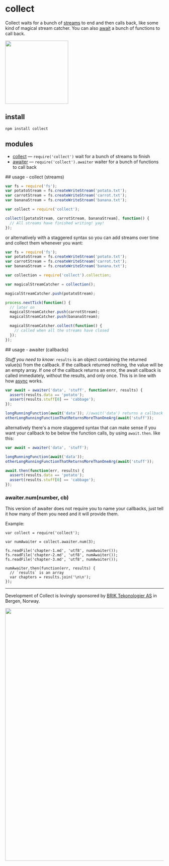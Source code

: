 # collect

Collect waits for a bunch of [streams](#collect) to end and then calls back, 
like some kind of magical stream catcher. You can also [await](#await) a 
bunch of functions to call back.

<img src="http://i.imgur.com/gZjQ1.jpg" height="200"/>

## install

```
npm install collect
```

## modules

* [collect](#collect) — `require('collect')` wait for a bunch of streams to 
  finish 
* [awaiter](#await) — `require('collect').awaiter` waiter for a bunch of 
  functions to call back

<a name="collect"/>
## usage - collect (streams)

```javascript
var fs = require('fs');
var potatoStream = fs.createWriteStream('potato.txt');
var carrotStream = fs.createWriteStream('carrot.txt');
var bananaStream = fs.createWriteStream('banana.txt');

var collect = require('collect');

collect([potatoStream, carrotStream, bananaStream], function() {
  // All streams have finished writing! yay!
});
```

or alternatively with a staggered syntax so you can add streams over time and
collect them whenever you want:

```javascript
var fs = require('fs');
var potatoStream = fs.createWriteStream('potato.txt');
var carrotStream = fs.createWriteStream('carrot.txt');
var bananaStream = fs.createWriteStream('banana.txt');

var collection = require('collect').collection;

var magicalStreamCatcher = collection();

magicalStreamCatcher.push(potatoStream);

process.nextTick(function() {
  // later on
  magicalStreamCatcher.push(carrotStream);
  magicalStreamCatcher.push(bananaStream);

  magicalStreamCatcher.collect(function() {
    // called when all the streams have closed
  });
});
```

<a name="await"/>
## usage - awaiter (callbacks)

*Stuff you need to know*: `results` is an object containing the returned
value(s) from the callback. If the callback returned nothing, the value will be
an empty array. If one of the callback returns an error, the await callback is
called immediately, without the results, and only once. This is in line with 
how [async](http://www.github.com/caolan/async) works. 

```javascript
var await = awaiter('data', 'stuff', function(err, results) {
  assert(results.data == 'potato');
  assert(results.stuff[0] == 'cabbage');
});

longRunningFunction(await('data')); //await('data') returns a callback for you to pass
otherLongRunningFunctionThatReturnsMoreThanOneArg(await('stuff'));
```

alternatively there's a more staggered syntax that can make sense if you want
your callback to be below the function calls, by using `await.then`. like this:

```javascript
var await = awaiter('data', 'stuff');

longRunningFunction(await('data')); 
otherLongRunningFunctionThatReturnsMoreThanOneArg(await('stuff'));

await.then(function(err, results) {
  assert(results.data == 'potato');
  assert(results.stuff[0] == 'cabbage');
});
```

### awaiter.num(number, cb)

This version of awaiter does not require you to name your callbacks, just tell
it how many of them you need and it will provide them.

Example:

```
var collect = require('collect');

var numAwaiter = collect.awaiter.num(3);

fs.readFile('chapter-1.md', 'utf8', numAwaiter());
fs.readFile('chapter-2.md', 'utf8', numAwaiter());
fs.readFile('chapter-3.md', 'utf8', numAwaiter());

numAwaiter.then(function(err, results) {
  // `results` is an array
  var chapters = results.join('\n\n');
});
```

---

Development of Collect is lovingly sponsored by 
[BRIK Tekonologier AS](http://www.github.com/brikteknologier) in Bergen, Norway.

<img src="http://i.imgur.com/9JjcBcx.jpg" width="800"/>

